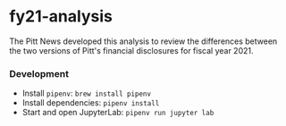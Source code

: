 # fy21-analysis

The Pitt News developed this analysis to review the differences between
the two versions of Pitt's financial disclosures for fiscal year 2021.

### Development

- Install `pipenv`: `brew install pipenv`
- Install dependencies: `pipenv install`
- Start and open JupyterLab: `pipenv run jupyter lab`
